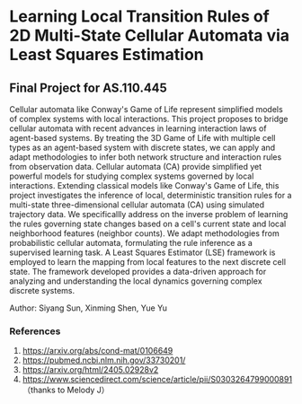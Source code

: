 # Learning Local Transition Rules of 2D Multi-State Cellular Automata via Least Squares Estimation
## Final Project for AS.110.445
Cellular automata like Conway's Game of Life represent simplified models of complex systems with local interactions. This project proposes to bridge cellular automata with recent advances in learning interaction laws of agent-based systems. By treating the 3D Game of Life with multiple cell types as an agent-based system with discrete states, we can apply and adapt methodologies to infer both network structure and interaction rules from observation data.
Cellular automata (CA) provide simplified yet powerful models for studying complex systems governed by local interactions. Extending classical models like Conway's Game of Life, this project investigates the inference of local, deterministic transition rules for a multi-state three-dimensional cellular automata (CA) using simulated trajectory data. We specificallly address on the inverse problem of learning the rules governing state changes based on a cell's current state and local neighborhood features (neighbor counts). We adapt methodologies from probabilistic cellular automata, formulating the rule inference as a supervised learning task. A Least Squares Estimator (LSE) framework is employed to learn the mapping from local features to the next discrete cell state. The framework developed provides a data-driven approach for analyzing and understanding the local dynamics governing complex discrete systems.

Author: Siyang Sun, Xinming Shen, Yue Yu


### References
1. https://arxiv.org/abs/cond-mat/0106649
2. https://pubmed.ncbi.nlm.nih.gov/33730201/
3. https://arxiv.org/html/2405.02928v2
2. https://www.sciencedirect.com/science/article/pii/S0303264799000891 （thanks to Melody J）


